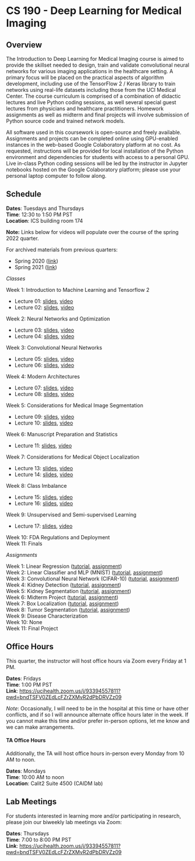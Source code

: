 # CS 190 - Deep Learning for Medical Imaging

## Overview

The Introduction to Deep Learning for Medical Imaging course is aimed to provide the skillset needed to design, train and validate convolutional neural networks for various imaging applications in the healthcare setting. A primary focus will be placed on the practical aspects of algorithm development, including use of the TensorFlow 2 / Keras library to train networks using real-life datasets including those from the UCI Medical Center. The course curriculum is comprised of a combination of didactic lectures and live Python coding sessions, as well several special guest lectures from physicians and healthcare practitioners. Homework assignments as well as midterm and final projects will involve submission of Python source code and trained network models.

All software used in this coursework is open-source and freely available. Assignments and projects can be completed online using GPU-enabled instances in the web-based Google Colaboratory platform at no cost. As requested, instructions will be provided for local installation of the Python environment and dependencies for students with access to a personal GPU. Live in-class Python coding sessions will be led by the instructor in Jupyter notebooks hosted on the Google Colaboratory platform; please use your personal laptop computer to follow along. 

## Schedule

**Dates**: Tuesdays and Thursdays \
**Time**: 12:30 to 1:50 PM PST \
**Location**: ICS building room 174

**Note:** Links below for videos will populate over the course of the spring 2022 quarter. 

For archived materials from previous quarters:

* Spring 2020 ([link](./spring_2020))
* Spring 2021 ([link](./spring_2021))

*Classes*

Week 1: Introduction to Machine Learning and Tensorflow 2
* Lecture 01: [slides](https://uci.yuja.com/V/MediaFile?mediaFile=420457&node=15536234&a=1231719205&autoplay=1), [video](https://uci.yuja.com/V/Video?v=4655840&node=15527647&a=40211909&autoplay=1)
* Lecture 02: [slides](https://uci.yuja.com/V/MediaFile?mediaFile=421082&node=15564417&a=937510123&autoplay=1), [video](https://uci.yuja.com/V/Video?v=4673226&node=15566018&a=343553879&autoplay=1)

Week 2: Neural Networks and Optimization
* Lecture 03: [slides](https://uci.yuja.com/V/MediaFile?mediaFile=422769&node=15614022&a=772764963&autoplay=1), [video](https://uci.yuja.com/V/Video?v=4691740&node=15614663&a=1711528466&autoplay=1)
* Lecture 04: [slides](https://uci.yuja.com/V/MediaFile?mediaFile=423607&node=15702038&a=1844633634&autoplay=1), [video](https://uci.yuja.com/V/Video?v=4723819&node=15702274&a=1226937878&autoplay=1)

Week 3: Convolutional Neural Networks
* Lecture 05: [slides](https://uci.yuja.com/V/MediaFile?mediaFile=425434&node=15824550&a=451747208&autoplay=1), [video](https://uci.yuja.com/V/Video?v=4759684&node=15825130&a=645722624&autoplay=1)
* Lecture 06: [slides](https://uci.yuja.com/V/MediaFile?mediaFile=426420&node=15902392&a=863407557&autoplay=1), [video](https://uci.yuja.com/V/Video?v=4802054&node=15903052&a=2031957125&autoplay=1)

Week 4: Modern Architectures
* Lecture 07: [slides](https://uci.yuja.com/V/MediaFile?mediaFile=429317&node=15967086&a=1254864153&autoplay=1), [video](https://uci.yuja.com/V/Video?v=4818838&node=15941282&a=485543330&autoplay=1)
* Lecture 08: [slides](https://uci.yuja.com/V/MediaFile?mediaFile=429317&node=15967086&a=1254864153&autoplay=1), [video](https://uci.yuja.com/V/Video?v=4829963&node=15969834&a=383814264&autoplay=1)

Week 5: Considerations for Medical Image Segmentation
* Lecture 09: [slides](https://uci.yuja.com/V/MediaFile?mediaFile=432175&node=16039332&a=1383631598&autoplay=1), [video](https://uci.yuja.com/V/Video?v=4859236&node=16041953&a=1382478908&autoplay=1)
* Lecture 10: [slides](https://uci.yuja.com/V/MediaFile?mediaFile=433944&node=16122532&a=1299420444&autoplay=1), [video](https://uci.yuja.com/V/Video?v=4908181&node=16131910&a=1281060288&autoplay=1)

Week 6: Manuscript Preparation and Statistics
* Lecture 11: [slides](https://uci.yuja.com/V/MediaFile?mediaFile=435127&node=16182703&a=1543042776&autoplay=1), [video](https://uci.yuja.com/V/Video?v=4936857&node=16182761&a=587141410&autoplay=1)

Week 7: Considerations for Medical Object Localization
* Lecture 13: [slides](https://uci.yuja.com/V/MediaFile?mediaFile=437539&node=16227884&a=1039868477&autoplay=1), [video](https://uci.yuja.com/V/Video?v=4951907&node=16228661&a=147843224&autoplay=1)
* Lecture 14: [slides](https://uci.yuja.com/V/MediaFile?mediaFile=438771&node=16262704&a=68840634&autoplay=1), [video](https://uci.yuja.com/V/Video?v=4959616&node=16264910&a=644079415&autoplay=1)

Week 8: Class Imbalance 
* Lecture 15: [slides](https://uci.yuja.com/V/MediaFile?mediaFile=440692&node=16389449&a=1238693776&autoplay=1), [video](https://uci.yuja.com/V/Video?v=4988505&node=16389914&a=8377442&autoplay=1)
* Lecture 16: [slides](https://uci.yuja.com/V/MediaFile?mediaFile=441572&node=17081725&a=572414797&autoplay=1), [video](https://uci.yuja.com/V/Video?v=4995013&node=17084321&a=565368212&autoplay=1)

Week 9: Unsupervised and Semi-supervised Learning 
* Lecture 17: [slides](https://uci.yuja.com/V/MediaFile?mediaFile=442373&node=17129893&a=1136247976&autoplay=1), [video](https://uci.yuja.com/V/Video?v=5004947&node=17130195&a=2058147193&autoplay=1)

Week 10: FDA Regulations and Deployment \
Week 11: Finals

*Assignments*

Week 1: Linear Regression ([tutorial](https://bit.ly/3x7l1Af), [assignment](https://bit.ly/3INozcY)) \
Week 2: Linear Classifier and MLP (MNIST) ([tutorial](https://bit.ly/3uhPqd2), [assignment](https://bit.ly/35T2KLG)) \
Week 3: Convolutional Neural Network (CIFAR-10) ([tutorial](https://bit.ly/3M4g2V8), [assignment](https://bit.ly/3JMUZVo)) \
Week 4: Kidney Detection ([tutorial](https://bit.ly/3rHo9zd), [assignment](https://bit.ly/3K3AVOE)) \
Week 5: Kidney Segmentation ([tutorial](https://bit.ly/3vonSTL), [assignment](https://bit.ly/3FcfAlo)) \
Week 6: Midterm Project ([tutorial](https://bit.ly/3LqhhOd), [assignment](https://bit.ly/3sa3dRn)) \
Week 7: Box Localization ([tutorial](https://bit.ly/3w7YiCV), [assignment](https://bit.ly/3w6u439)) \
Week 8: Tumor Segmentation ([tutorial](https://bit.ly/383xryS), [assignment](https://bit.ly/3wvoUOk)) \
Week 9: Disease Characterization\
Week 10: None \
Week 11: Final Project

## Office Hours

This quarter, the instructor will host office hours via Zoom every Friday at 1 PM. 

**Dates**: Fridays \
**Time**: 1:00 PM PST \
**Link**: https://ucihealth.zoom.us/j/93394557811?pwd=bndTSFV0ZEdLcFZrZXMvR2dPbDRVZz09

*Note*: Occasionally, I will need to be in the hospital at this time or have other conflicts, and if so I will announce alternate office hours later in the week. If you cannot make this time and/or prefer in-person options, let me know and we can make arrangements.

#### TA Office Hours

Additionally, the TA will host office hours in-person every Monday from 10 AM to noon. 

**Dates**: Mondays \
**Time**: 10:00 AM to noon \
**Location**: Calit2 Suite 4500 (CAIDM lab)

## Lab Meetings

For students interested in learning more and/or participating in research, please join our biweekly lab meetings via Zoom:

**Dates**: Thursdays \
**Time**: 7:00 to 8:00 PM PST \
**Link**: https://ucihealth.zoom.us/j/93394557811?pwd=bndTSFV0ZEdLcFZrZXMvR2dPbDRVZz09

